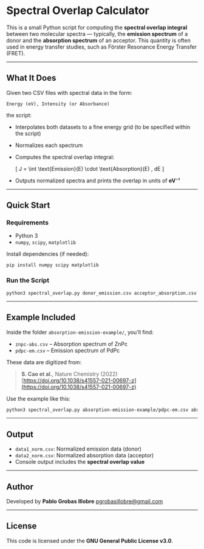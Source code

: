 # Spectral Overlap Calculator

This is a small Python script for computing the **spectral overlap integral** between two molecular spectra — typically, the **emission spectrum** of a donor and the **absorption spectrum** of an acceptor. This quantity is often used in energy transfer studies, such as Förster Resonance Energy Transfer (FRET).

---

## What It Does

Given two CSV files with spectral data in the form:

```
Energy (eV), Intensity (or Absorbance)
```

the script:

- Interpolates both datasets to a fine energy grid (to be specified within the script)
- Normalizes each spectrum
- Computes the spectral overlap integral:

  \[
  J = \int \text{Emission}(E) \cdot \text{Absorption}(E) \, dE
  \]

- Outputs normalized spectra and prints the overlap in units of **eV⁻¹**

---

## Quick Start

### Requirements

- Python 3
- `numpy`, `scipy`, `matplotlib`

Install dependencies (if needed):

```
pip install numpy scipy matplotlib
```

### Run the Script

```
python3 spectral_overlap.py donor_emission.csv acceptor_absorption.csv
```

---

## Example Included

Inside the folder `absorption-emission-example/`, you’ll find:

- `znpc-abs.csv` – Absorption spectrum of ZnPc
- `pdpc-em.csv` – Emission spectrum of PdPc

These data are digitized from:

> **S. Cao et al.**, Nature Chemistry (2022)
> [https://doi.org/10.1038/s41557-021-00697-z](https://doi.org/10.1038/s41557-021-00697-z)

Use the example like this:

```bash
python3 spectral_overlap.py absorption-emission-example/pdpc-em.csv absorption-emission-example/znpc-abs.csv
```

---

## Output

- `data1_norm.csv`: Normalized emission data (donor)
- `data2_norm.csv`: Normalized absorption data (acceptor)
- Console output includes the **spectral overlap value**

---

## Author

Developed by **Pablo Grobas Illobre**
pgrobasillobre@gmail.com

---

## License

This code is licensed under the **GNU General Public License v3.0**.
